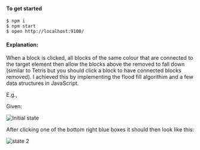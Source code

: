 #### To get started

```
$ npm i
$ npm start
$ open http://localhost:9100/
```

#### Explanation:

When a block is clicked, all blocks of the same colour that are connected to the target element then allow the blocks above the removed to fall down (similar to Tetris but you should click a block to have connected blocks removed). I achieved this by implementing the flood fill algorithim and a few data structures in JavaScript. 

E.g.,

Given:

![Initial state](https://trottski.s3.amazonaws.com/snaps/initial.jpg)

After clicking one of the bottom right blue boxes it should then look
like this:

![state 2](https://trottski.s3.amazonaws.com/snaps/stage2.jpg)
